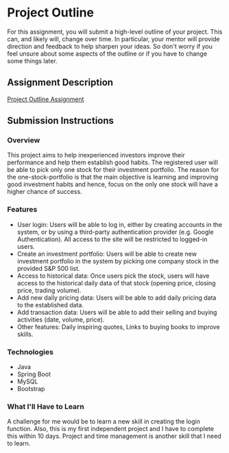 # Project Outline
For this assignment, you will submit a high-level outline of your project. This can, and likely will, change over time. In particular, your mentor will provide direction and feedback to help sharpen your ideas. So don't worry if you feel unsure about some aspects of the outline or if you have to change some things later.

## Assignment Description
[Project Outline Assignment](https://education.launchcode.org/liftoff/modules/assignments/project-outline)

## Submission Instructions

### Overview
This project aims to help inexperienced investors improve their performance and help them establish good habits. 
The registered user will be able to pick only one stock for their investment portfolio. 
The reason for the one-stock-portfolio is that the main objective is learning and improving good investment habits
and hence, focus on the only one stock will have a higher chance of success.

### Features
* User login: Users will be able to log in, either by creating accounts in the system, 
or by using a third-party authentication provider (e.g. Google Authentication). 
All access to the site will be restricted to logged-in users.
* Create an investment portfolio: Users will be able to create new investment portfolio in the system 
by picking one company stock in the provided S&P 500 list. 
* Access to historical data: Once users pick the stock, users will have access to the historical daily data 
of that stock (opening price, closing price, trading volume).
* Add new daily pricing data: Users will be able to add daily pricing data to the established data.
* Add transaction data: Users will be able to add their selling and buying activities (date, volume, price).
* Other features: Daily inspiring quotes, Links to buying books to improve skills. 

### Technologies
* Java
* Spring Boot
* MySQL
* Bootstrap

### What I'll Have to Learn
A challenge for me would be to learn a new skill in creating the login function. 
Also, this is my first independent project and I have to complete this within 10 days. 
Project and time management is another skill that I need to learn. 


